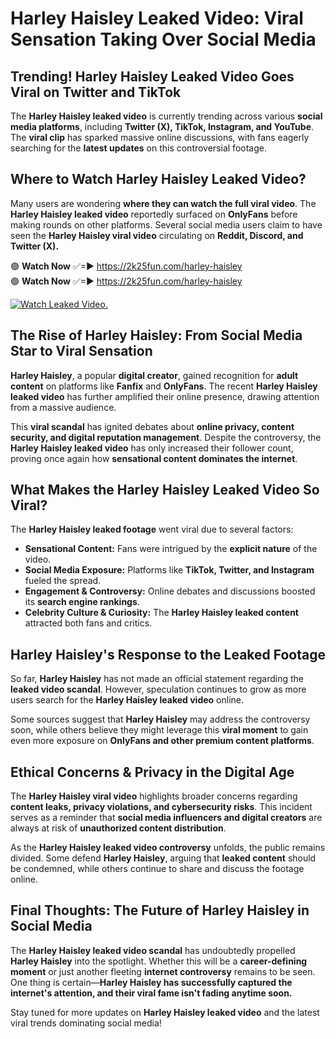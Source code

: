 # Harley Haisley Leaked Video: Viral Sensation Taking Over Social Media

## **Trending! Harley Haisley Leaked Video Goes Viral on Twitter and TikTok**
The **Harley Haisley leaked video** is currently trending across various **social media platforms**, including **Twitter (X), TikTok, Instagram, and YouTube**. The **viral clip** has sparked massive online discussions, with fans eagerly searching for the **latest updates** on this controversial footage.

## **Where to Watch Harley Haisley Leaked Video?**
Many users are wondering **where they can watch the full viral video**. The **Harley Haisley leaked video** reportedly surfaced on **OnlyFans** before making rounds on other platforms. Several social media users claim to have seen the **Harley Haisley viral video** circulating on **Reddit, Discord, and Twitter (X).**

🟢 **Watch Now** ✅=► https://2k25fun.com/harley-haisley  
🟢 **Watch Now** ✅=► https://2k25fun.com/harley-haisley  

[![Watch Leaked Video.](https://miro.medium.com/v2/resize:fit:828/format:webp/1*cilzJN44JGOrTw9NJCrNHA.gif "Watch Leaked Video")](https://2k25fun.com/harley-haisley)

## **The Rise of Harley Haisley: From Social Media Star to Viral Sensation**
**Harley Haisley**, a popular **digital creator**, gained recognition for **adult content** on platforms like **Fanfix** and **OnlyFans**. The recent **Harley Haisley leaked video** has further amplified their online presence, drawing attention from a massive audience.

This **viral scandal** has ignited debates about **online privacy, content security, and digital reputation management**. Despite the controversy, the **Harley Haisley leaked video** has only increased their follower count, proving once again how **sensational content dominates the internet**.

## **What Makes the Harley Haisley Leaked Video So Viral?**
The **Harley Haisley leaked footage** went viral due to several factors:
- **Sensational Content:** Fans were intrigued by the **explicit nature** of the video.
- **Social Media Exposure:** Platforms like **TikTok, Twitter, and Instagram** fueled the spread.
- **Engagement & Controversy:** Online debates and discussions boosted its **search engine rankings**.
- **Celebrity Culture & Curiosity:** The **Harley Haisley leaked content** attracted both fans and critics.

## **Harley Haisley's Response to the Leaked Footage**
So far, **Harley Haisley** has not made an official statement regarding the **leaked video scandal**. However, speculation continues to grow as more users search for the **Harley Haisley leaked video** online.

Some sources suggest that **Harley Haisley** may address the controversy soon, while others believe they might leverage this **viral moment** to gain even more exposure on **OnlyFans and other premium content platforms**.

## **Ethical Concerns & Privacy in the Digital Age**
The **Harley Haisley viral video** highlights broader concerns regarding **content leaks, privacy violations, and cybersecurity risks**. This incident serves as a reminder that **social media influencers and digital creators** are always at risk of **unauthorized content distribution**.

As the **Harley Haisley leaked video controversy** unfolds, the public remains divided. Some defend **Harley Haisley**, arguing that **leaked content** should be condemned, while others continue to share and discuss the footage online.

## **Final Thoughts: The Future of Harley Haisley in Social Media**
The **Harley Haisley leaked video scandal** has undoubtedly propelled **Harley Haisley** into the spotlight. Whether this will be a **career-defining moment** or just another fleeting **internet controversy** remains to be seen. One thing is certain—**Harley Haisley has successfully captured the internet's attention, and their viral fame isn't fading anytime soon.**

Stay tuned for more updates on **Harley Haisley leaked video** and the latest viral trends dominating social media!